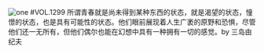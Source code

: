 ![one](http://image.wufazhuce.com/FkrRz_CMdgrrd4-P4CQ4loTH0mMV)
#VOL.1299
所谓青春就是尚未得到某种东西的状态，就是渴望的状态，憧憬的状态，也是具有可能性的状态。他们眼前展现着人生广袤的原野和恐惧，尽管他们还一无所有，但他们偶尔也能在幻想中具有一种拥有一切的感觉。by 三岛由纪夫